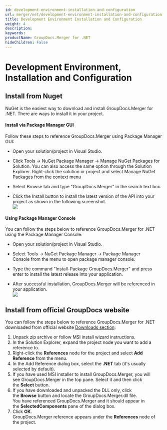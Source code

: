 ```yaml
---
id: development-environment-installation-and-configuration
url: merger/net/development-environment-installation-and-configuration
title: Development Environment Installation and Configuration
weight: 4
description: 
keywords: 
productName: GroupDocs.Merger for .NET
hideChildren: False
---
```

# Development Environment, Installation and Configuration


  

## Install from Nuget

NuGet is the easiest way to download and install GroupDocs.Merger for .NET. There are ways to install it in your project.

#### Install via Package Manager GUI

Follow these steps to reference GroupDocs.Merger using Package Manager GUI:

*   Open your solution/project in Visual Studio.
    
*   Click Tools -> NuGet Package Manager -> Manage NuGet Packages for Solution. You can also access the same option through the Solution Explorer. Right-click the solution or project and select Manage NuGet Packages from the context menu
    
*   Select Browse tab and type "GroupDocs.Merger" in the search text box.
    
*   Click the Install button to install the latest version of the API into your project as shown in the following screenshot.  
![](merger-net/images/development-environment-installation-and-configuration.png)
    

#### Using Package Manager Console

You can follow the steps below to reference GroupDocs.Merger for .NET using the Package Manager Console:

*   Open your solution/project in Visual Studio.
    
*   Select Tools -> NuGet Package Manager -> Package Manager Console from the menu to open package manager console.
    
*   Type the command "Install-Package GroupDocs.Merger" and press enter to install the latest release into your application.
    
*   After successful installation, GroupDocs.Merger will be referenced in your application.  
![](merger-net/images/development-environment-installation-and-configuration_1.png)
    

  

## Install from official GroupDocs website

You can follow the steps below to reference GroupDocs.Merger for .NET downloaded from official website [Downloads section](https://downloads.groupdocs.com/merger/net):

1.  Unpack zip archive or follow MSI install wizard instructions.
2.  In the Solution Explorer, expand the project node you want to add a reference to.
3.  Right-click the **References** node for the project and select **Add Reference** from the menu.
4.  In the Add Reference dialog box, select the **.NET** tab (it's usually selected by default).
5.  If you have used MSI installer to install GroupDocs.Merger, you will see GroupDocs.Merger in the top pane. Select it and then click the **Select** button.
6.  If you have downloaded and unpacked the DLL only, click the **Browse** button and locate the GroupDocs.Merger.dll file.   
    You have referenced GroupDocs.Merger and it should appear in the **SelectedComponents** pane of the dialog box.
7.  Click **OK**.   
    GroupDocs.Merger reference appears under the **References** node of the project.
